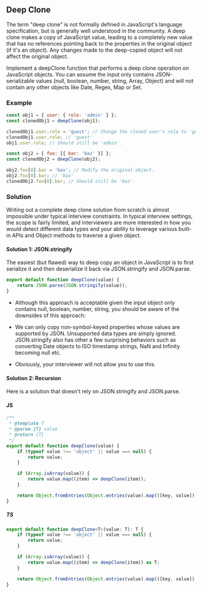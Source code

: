 ## Deep Clone

The term "deep clone" is not formally defined in JavaScript's language specification, but is generally well understood in the community. A deep clone makes a copy of JavaScript value, leading to a completely new value that has no references pointing back to the properties in the original object (if it's an object). Any changes made to the deep-copied object will not affect the original object.

Implement a deepClone function that performs a deep clone operation on JavaScript objects. You can assume the input only contains JSON-serializable values (null, boolean, number, string, Array, Object) and will not contain any other objects like Date, Regex, Map or Set.

### Example

```js
const obj1 = { user: { role: 'admin' } };
const clonedObj1 = deepClone(obj1);

clonedObj1.user.role = 'guest'; // Change the cloned user's role to 'guest'.
clonedObj1.user.role; // 'guest'
obj1.user.role; // Should still be 'admin'.

const obj2 = { foo: [{ bar: 'baz' }] };
const clonedObj2 = deepClone(obj2);

obj2.foo[0].bar = 'bax'; // Modify the original object.
obj2.foo[0].bar; // 'bax'
clonedObj2.foo[0].bar; // Should still be 'baz'.
```

### Solution

Writing out a complete deep clone solution from scratch is almost impossible under typical interview constraints. In typical interview settings, the scope is fairly limited, and interviewers are more interested in how you would detect different data types and your ability to leverage various built-in APIs and Object methods to traverse a given object.

#### Solution 1: JSON.stringify

The easiest (but flawed) way to deep copy an object in JavaScript is to first serialize it and then deserialize it back via JSON.stringify and JSON.parse.

```js
export default function deepClone(value) {
    return JSON.parse(JSON.stringify(value));
}
```

-   Although this approach is acceptable given the input object only contains null, boolean, number, string, you should be aware of the downsides of this approach:

-   We can only copy non-symbol-keyed properties whose values are supported by JSON. Unsupported data types are simply ignored.
    JSON.stringify also has other a few surprising behaviors such as converting Date objects to ISO timestamp strings, NaN and Infinity becoming null etc.
-   Obviously, your interviewer will not allow you to use this.

#### Solution 2: Recursion

Here is a solution that doesn't rely on JSON.stringify and JSON.parse.

#### JS

```js
/**
 * @template T
 * @param {T} value
 * @return {T}
 */
export default function deepClone(value) {
    if (typeof value !== 'object' || value === null) {
        return value;
    }

    if (Array.isArray(value)) {
        return value.map((item) => deepClone(item));
    }

    return Object.fromEntries(Object.entries(value).map(([key, value]) => [key, deepClone(value)]));
}
```

##### TS

```ts
export default function deepClone<T>(value: T): T {
    if (typeof value !== 'object' || value === null) {
        return value;
    }

    if (Array.isArray(value)) {
        return value.map((item) => deepClone(item)) as T;
    }

    return Object.fromEntries(Object.entries(value).map(([key, value]) => [key, deepClone(value)])) as T;
}
```
